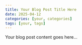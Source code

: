 ```yaml
---
title: Your Blog Post Title Here
date: 2025-04-12
categories: [your, categories]
tags: [your, tags]
---
```


Your blog post content goes here...
